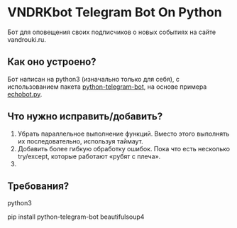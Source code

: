 # VNDRKbot Telegram Bot On Python

Бот для оповещения своих подписчиков о новых событиях на сайте vandrouki.ru.

## Как оно устроено?
Бот написан на python3 (изначально только для себя), с использованием пакета [python-telegram-bot](https://github.com/python-telegram-bot/python-telegram-bot), 
на основе примера [echobot.py](https://github.com/python-telegram-bot/python-telegram-bot/blob/master/examples/legacy/echobot.py).

## Что нужно исправить/добавить?
1. Убрать параллельное выполнение функций. Вместо этого выполнять их последовательно, используя таймаут.
2. Добавить более гибкую обработку ошибок. Пока что есть несколько try/except, которые работают «рубят с плеча».
3. 

## Требования?
python3

pip install python-telegram-bot beautifulsoup4
